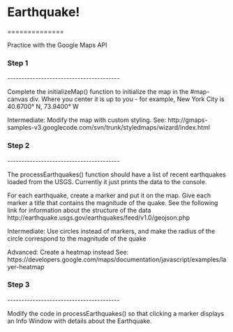 <h1>Earthquake!</h1>
==============

<p>Practice with the Google Maps API<p>


<h3>Step 1</h3>
----------------------------------------
<p>Complete the initializeMap() function to initialize the map in the #map-canvas div. Where you center it is up to you - for example, New York City is 40.6700° N, 73.9400° W </p>

<p>Intermediate: Modify the map with custom styling.
See: http://gmaps-samples-v3.googlecode.com/svn/trunk/styledmaps/wizard/index.html</p>

<h3>Step 2</h3>
----------------------------------------
<p>The processEarthquakes() function should have a list of recent earthquakes loaded from the USGS. Currently it just prints the data to the console.</p>

<p>For each earthquake, create a marker and put it on the map. Give each marker a title that contains the magnitude of the quake. See the following link for information about the structure of the data http://earthquake.usgs.gov/earthquakes/feed/v1.0/geojson.php</p>

<p>Intermediate: Use circles instead of markers, and make the radius of the circle correspond to the magnitude of the quake</p>

<p>Advanced: Create a heatmap instead
See: https://developers.google.com/maps/documentation/javascript/examples/layer-heatmap</p>


<h3>Step 3</h3>
----------------------------------------
<p>Modify the code in processEarthquakes() so that clicking a marker displays an Info Window with details about the Earthquake.</p>
